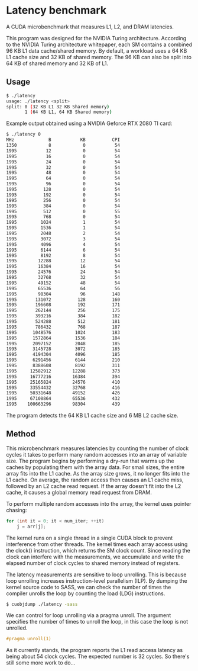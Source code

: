 # Latency benchmark
A CUDA microbenchmark that measures L1, L2, and DRAM latencies.

This program was designed for the NVIDIA Turing architecture. According to the NVIDIA Turing
architecture whitepaper, each SM contains a combined 96 KB L1 data cache/shared memory. 
By default, a workload uses a 64 KB L1 cache size and 32 KB of shared memory. The 96 KB can also be
split into 64 KB of shared memory and 32 KB of L1. 

## Usage
```bash
$ ./latency
usage: ./latency <split> 
split: 0 (32 KB L1 32 KB Shared memory) 
       1 (64 KB L1, 64 KB Shared memory)
```

Example output obtained using a NVIDIA Geforce RTX 2080 TI card:
```bash
$ ./latency 0
MHz             B           KB          CPI
1350            8            0           54 
1995           12            0           54 
1995           16            0           54 
1995           24            0           54 
1995           32            0           54 
1995           48            0           54 
1995           64            0           54 
1995           96            0           54 
1995          128            0           54 
1995          192            0           54 
1995          256            0           54 
1995          384            0           54 
1995          512            0           55 
1995          768            0           54 
1995         1024            1           54 
1995         1536            1           54 
1995         2048            2           54 
1995         3072            3           54 
1995         4096            4           54 
1995         6144            6           54 
1995         8192            8           54 
1995        12288           12           54 
1995        16384           16           54 
1995        24576           24           54 
1995        32768           32           54 
1995        49152           48           54 
1995        65536           64           56 
1995        98304           96          148 
1995       131072          128          160 
1995       196608          192          171 
1995       262144          256          175 
1995       393216          384          182 
1995       524288          512          181 
1995       786432          768          187 
1995      1048576         1024          183 
1995      1572864         1536          184 
1995      2097152         2048          185 
1995      3145728         3072          185 
1995      4194304         4096          185 
1995      6291456         6144          210 
1995      8388608         8192          311 
1995     12582912        12288          373 
1995     16777216        16384          394 
1995     25165824        24576          410 
1995     33554432        32768          416 
1995     50331648        49152          426 
1995     67108864        65536          432 
1995    100663296        98304          439

```
The program detects the 64 KB L1 cache size and 6 MB L2 cache size.

## Method
 This microbenchmark measures latencies by counting the number of clock cycles it takes to perform many random accesses into an array of variable size. The program begins by performing a dry-run that warms up the caches by populating them with the array data. For small sizes, the entire array fits into the L1 cache. As the array size grows, it no longer fits into the L1 cache. On average, the random access then causes an L1 cache miss, followed by an L2 cache read request. If the array doesn't fit into the L2 cache, it causes a global memory read request from DRAM.

To perform multiple random accesses into the array, the kernel uses pointer chasing:
```C
for (int it = 0; it < num_iter; ++it)
	j = arr[j]; 
```

 The kernel runs on a single thread in a single CUDA block to prevent interference from other threads. The kernel times each array access using the clock() instruction, which returns the SM clock count. Since reading the clock can interfere with the measurements, we accumulate and write the elapsed number of clock cycles to shared memory instead of registers.

The latency measurements are sensitive to loop unrolling. This is because loop unrolling increases instruction-level parallelism (ILP). By dumping the kernel source code to SASS, we can check the number of times the compiler unrolls the loop by counting the load (LDG) instructions. 
```bash
$ cuobjdump ./latency -sass
```
We can control for loop unrolling via a pragma unroll. The argument specifies the number of times to unroll
the loop, in this case the loop is not unrolled.
```c
#pragma unroll(1)
```

As it currently stands, the program reports the L1 read access latency as being about 54 clock cycles. The expected number is 32 cycles. So there's still some more work to do...


